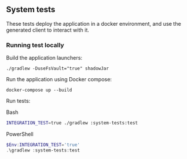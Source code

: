 ## System tests

These tests deploy the application in a docker environment, and use the generated client to interact with it.

### Running test locally

Build the application launchers:

```
./gradlew -DuseFsVault="true" shadowJar
```

Run the application using Docker compose:

```
docker-compose up --build
```

Run tests:

Bash
```bash
INTEGRATION_TEST=true ./gradlew :system-tests:test
```

PowerShell
```powershell
$Env:INTEGRATION_TEST='true'
.\gradlew :system-tests:test
```